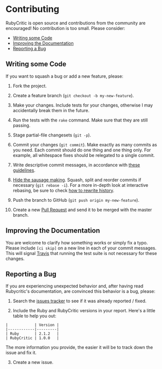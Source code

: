 Contributing
============

RubyCritic is open source and contributions from the community are encouraged! No contribution is too small. Please consider:

* [Writing some Code](#writing-some-code)
* [Improving the Documentation](#improving-the-documentation)
* [Reporting a Bug](#reporting-a-bug)

Writing some Code
-----------------

If you want to squash a bug or add a new feature, please:

1. Fork the project.

2. Create a feature branch (`git checkout -b my-new-feature`).

3. Make your changes. Include tests for your changes, otherwise I may accidentally break them in the future.

4. Run the tests with the `rake` command. Make sure that they are still passing.

5. Stage partial-file changesets (`git -p`).

6. Commit your changes (`git commit`).
Make exactly as many commits as you need.
Each commit should do one thing and one thing only. For example, all whitespace fixes should be relegated to a single commit.

7. Write descriptive commit messages, in accordance with [these guidelines][1].

8. [Hide the sausage making][3]. Squash, split and reorder commits if necessary (`git rebase -i`).
For a more in-depth look at interactive rebasing, be sure to check [how to rewrite history][4].

9. Push the branch to GitHub (`git push origin my-new-feature`).

10. Create a new [Pull Request][5] and send it to be merged with the master branch.

Improving the Documentation
---------------------------

You are welcome to clarify how something works or simply fix a typo. Please include `[ci skip]` on a new line in each of your commit messages. This will signal [Travis][2] that running the test suite is not necessary for these changes.

Reporting a Bug
---------------

If you are experiencing unexpected behavior and, after having read Rubycritic's documentation, are convinced this behavior is a bug, please:

1. Search the [issues tracker][6] to see if it was already reported / fixed.

2. Include the Ruby and RubyCritic versions in your report. Here's a little table to help you out:

  ```
  |            | Version |
  |------------|---------|
  | Ruby       | 2.1.2   |
  | RubyCritic | 1.0.0   |
  ```

  The more information you provide, the easier it will be to track down the issue and fix it.

3. Create a new issue.

[1]: http://tbaggery.com/2008/04/19/a-note-about-git-commit-messages.html
[2]: https://travis-ci.org
[3]: http://sethrobertson.github.io/GitBestPractices/#sausage
[4]: http://git-scm.com/book/en/Git-Tools-Rewriting-History#Changing-Multiple-Commit-Messages
[5]: https://help.github.com/articles/creating-a-pull-request
[6]: https://github.com/whitesmith/rubycritic/search?type=Issues
